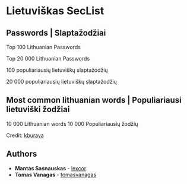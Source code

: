 # Lietuviškas SecList

## Passwords | Slaptažodžiai

Top 100 Lithuanian Passwords

Top 20 000 Lithuanian Passwords

100 populiariausių lietuviškų slaptažodžių

20 000 populiariausių lietuviškų slaptažodžių

## Most common lithuanian words | Populiariausi lietuviški žodžiai

10 000 Lithuanian words
10 000 Populiariausių žodžių

Credit: [kburaya](https://github.com/kburaya>)

## Authors

* **Mantas Sasnauskas** - [lexcor](https://github.com/lexcor)
* **Tomas Vanagas** - [tomasvanagas](https://github.com/tomasvanagas)
